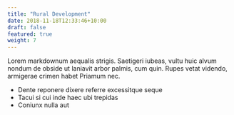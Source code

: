 ```yaml
---
title: "Rural Development"
date: 2018-11-18T12:33:46+10:00
draft: false
featured: true
weight: 7
---
```


Lorem markdownum aequalis strigis. Saetigeri iubeas, vultu huic alvum nondum
de obside ut laniavit arbor palmis, cum quin. Rupes vetat videndo, armigerae
crimen habet Priamum nec.

- Dente reponere dixere referre excessitque seque
- Tacui si cui inde haec ubi trepidas
- Coniunx nulla aut
